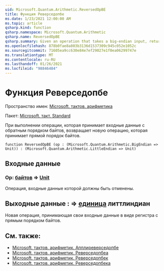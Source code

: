 ```yaml
---
uid: Microsoft.Quantum.Arithmetic.ReversedOpBE
title: Функция Реверседопбе
ms.date: 1/23/2021 12:00:00 AM
ms.topic: article
qsharp.kind: function
qsharp.namespace: Microsoft.Quantum.Arithmetic
qsharp.name: ReversedOpBE
qsharp.summary: Given an operation that takes a big-endian input, returns a new operation that takes a little-endian input.
ms.openlocfilehash: 878b0fae8a803b3136d1537309c945c052e1052c
ms.sourcegitcommit: 71605ea9cc630e84e7ef29027e1f0ea06299747e
ms.translationtype: MT
ms.contentlocale: ru-RU
ms.lasthandoff: 01/26/2021
ms.locfileid: "98846484"
---
```

# <a name="reversedopbe-function"></a>Функция Реверседопбе

Пространство имен: [Microsoft. тактов. арифметика](xref:Microsoft.Quantum.Arithmetic)

Пакет: [Microsoft. такт. Standard](https://nuget.org/packages/Microsoft.Quantum.Standard)


При выполнении операции, которая принимает входные данные с обратным порядком байтов, возвращает новую операцию, которая принимает прямой порядок байтов.

```qsharp
function ReversedOpBE (op : (Microsoft.Quantum.Arithmetic.BigEndian => Unit)) : (Microsoft.Quantum.Arithmetic.LittleEndian => Unit)
```


## <a name="input"></a>Входные данные

### <a name="op--bigendian--unit"></a>Op: [байтов](xref:Microsoft.Quantum.Arithmetic.BigEndian) => [Unit](xref:microsoft.quantum.lang-ref.unit) 

Операция, входные данные которой должны быть отменены.



## <a name="output--littleendian--unit"></a>Выходные данные [](xref:Microsoft.Quantum.Arithmetic.LittleEndian) : => [единица](xref:microsoft.quantum.lang-ref.unit) литтлиндиан 

Новая операция, принимающая свои входные данные в виде регистра с прямым порядком байтов.

## <a name="see-also"></a>См. также:

- [Microsoft. тактов. арифметик. Апплиреверседопбе](xref:Microsoft.Quantum.Arithmetic.ApplyReversedOpBE)
- [Microsoft. тактов. арифметик. Реверседопбеа](xref:Microsoft.Quantum.Arithmetic.ReversedOpBEA)
- [Microsoft. тактов. арифметик. Реверседопбек](xref:Microsoft.Quantum.Arithmetic.ReversedOpBEC)
- [Microsoft. тактов. арифметик. Реверседопбека](xref:Microsoft.Quantum.Arithmetic.ReversedOpBECA)